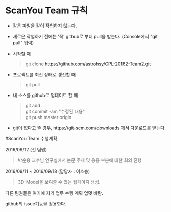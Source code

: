 # ScanYou Team 규칙

* 같은 파일을 같이 작업하지 않는다.

* 새로운 작업하기 전에는 '꼭' github로 부터 pull을 받는다. (Console에서 "git pull" 입력)

* 시작할 때
    > git clone https://github.com/astrohsy/CPL-20162-Team2.git

* 프로젝트를 최신 상태로 갱신할 때
    > git pull

* 내 소스를 github로 업데이트 할 때 <br />
    > git add . <br />
    > git commit -am "수정된 내용" <br />
    > git push master origin

* git이 없다고 뜰 경우, https://git-scm.com/downloads 에서 다운로드를 받는다.

#ScanYou Team 수행계획

2016/09/12 (전 팀원)
> 박순용 교수님 연구실에서 논문 주제 및 응용 부분에 대한 회의 진행

2016/09/11 ~ 2016/09/18 (담당자 : 이호승)
> 3D-Model을 보여줄 수 있는 웹페이지 생성.

다른 팀원들은 여기에 자기 업무 수행 계획 업뎃 바람.

github의 issue기능을 활용한다.
